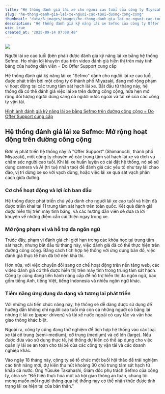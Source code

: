 ```yaml
---
title: "Hệ thống đánh giá lái xe cho người cao tuổi của công ty Miyazaki nay dùng được trên đường công cộng"
slug: "he-thong-danh-gia-lai-xe-nguoi-cao-tuoi-duong-cong-cong"
thumbnail: "data/6.images/images/he-thong-danh-gia-lai-xe-nguoi-cao-tuoi-duong-cong-cong.webp"
description: "Hệ thống đánh giá kỹ năng lái xe Sefmo của công ty Offer Support, ban đầu dành cho người cao tuổi, nay đã mở rộng ứng dụng trên đường công cộng và hỗ trợ đa ngôn ngữ, hướng tới cải thiện an toàn giao thông."
use: true
created_at: "2025-09-14 07:08:48"
---
```


![](/images/20250913-00000022-asahi-000-1-view.webp)

Người lái xe cao tuổi (bên phải) được đánh giá kỹ năng lái xe bằng hệ thống Sefmo. Họ nhận lời khuyên dựa trên video đánh giá hiển thị trên máy tính bảng của hướng dẫn viên = Do Offer Support cung cấp

Hệ thống đánh giá kỹ năng lái xe "Sefmo" dành cho người lái xe cao tuổi, được phát triển bởi một công ty ở thành phố Miyazaki, đang mở rộng phạm vi hoạt động tại các trung tâm sát hạch lái xe. Bắt đầu từ tháng này, hệ thống đã có thể đánh giá việc lái xe trên đường công cộng, hứa hẹn mở rộng đối tượng người dùng sang cả người nước ngoài và tài xế của các công ty vận tải.

[Hình ảnh đánh giá kỹ năng lái xe bằng Sefmo trên đường công cộng = Do Offer Support cung cấp](https://www.asahi.com/articles/photo/AS20250912004246.html?oai=AST9D41Z1T9DOXIE026M&ref=yahoo_kijinaka)

## Hệ thống đánh giá lái xe Sefmo: Mở rộng hoạt động trên đường công cộng

Đơn vị phát triển hệ thống này là "Offer Support" (Shimanochi, thành phố Miyazaki), một công ty chuyên về các trung tâm sát hạch lái xe và dịch vụ chăm sóc người cao tuổi. Khi lái xe huấn luyện có cài đặt hệ thống, nó sẽ sử dụng camera và AI (trí tuệ nhân tạo) để đánh giá các yếu tố như tay lái chao đảo, vị trí dừng xe so với vạch dừng, hoặc việc lái xe quá sát vạch phân cách giữa đường.

### Cơ chế hoạt động và lợi ích ban đầu

Hệ thống được phát triển chủ yếu dành cho người lái xe cao tuổi và hiện đã được triển khai tại 11 trung tâm sát hạch trên toàn quốc. Kết quả đánh giá được hiển thị trên máy tính bảng, và các hướng dẫn viên sẽ đưa ra lời khuyên về những điểm cần cải thiện ngay trong xe.

### Mở rộng phạm vi và hỗ trợ đa ngôn ngữ

Trước đây, phạm vi đánh giá chỉ giới hạn trong các khóa học tại trung tâm sát hạch, nhưng bắt đầu từ tháng này, việc đánh giá đã có thể thực hiện trên đường công cộng. Bằng cách tích hợp hệ thống với ứng dụng bản đồ, việc đánh giá thực tế hơn đã trở nên khả thi.

Hơn nữa, với việc chuyển đổi sang cơ chế hoạt động trên nền tảng web, các video đánh giá có thể được hiển thị trên máy tính trong trung tâm sát hạch. Công ty cũng đang tiến hành nâng cấp để hỗ trợ hiển thị đa ngôn ngữ, bao gồm tiếng Anh, tiếng Việt, tiếng Indonesia và nhiều ngôn ngữ khác.

### Tiềm năng ứng dụng đa dạng và tương lai phát triển

Với những cải tiến chức năng này, hệ thống sẽ dễ dàng được sử dụng để hướng dẫn không chỉ người cao tuổi mà còn cả những người có bằng lái nhưng ít lái xe (paper drivers) và tài xế nước ngoài có quy tắc và văn hóa giao thông khác biệt.

Ngoài ra, công ty cũng đang thử nghiệm để tích hợp hệ thống vào các loại xe tải cỡ trung (semi-medium), cỡ trung (medium) và cỡ lớn (large). Nếu được đưa vào sử dụng thực tế, hệ thống dự kiến có thể áp dụng cho việc quản lý lái xe an toàn cho tài xế của các công ty vận tải và các doanh nghiệp khác.

Vào ngày 18 tháng này, công ty sẽ tổ chức một buổi hội thảo để trải nghiệm các tính năng mới, dự kiến thu hút khoảng 30 chủ trung tâm sát hạch từ khắp cả nước. Ông Yūsuke Takahashi, Giám đốc phụ trách Sefmo của công ty, chia sẻ: "Để hiện thực hóa một xã hội giao thông an toàn, chúng tôi mong muốn mỗi người thông qua hệ thống này có thể nhận thức được tình trạng lái xe hiện tại của bản thân."